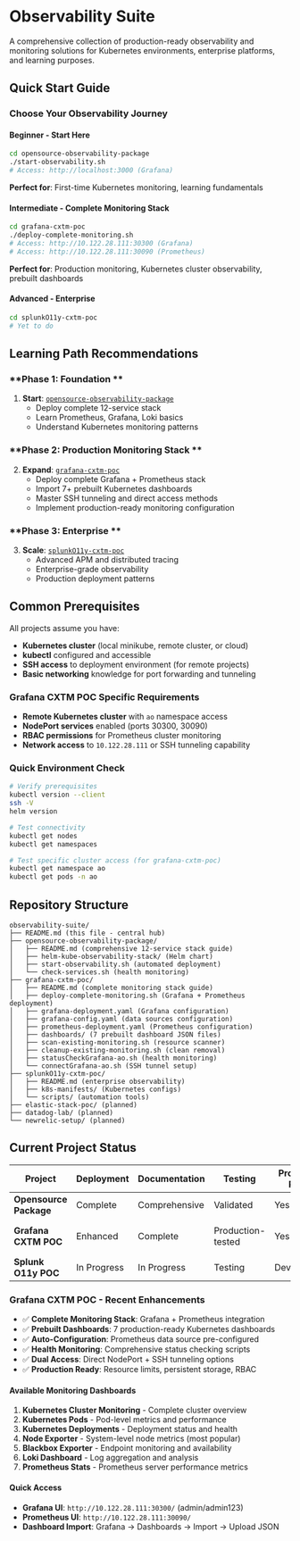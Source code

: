# Observability Suite

A comprehensive collection of production-ready observability and monitoring solutions for Kubernetes environments, enterprise platforms, and learning purposes.

## Quick Start Guide

### Choose Your Observability Journey

#### **Beginner - Start Here**
```bash
cd opensource-observability-package
./start-observability.sh
# Access: http://localhost:3000 (Grafana)
```
**Perfect for**: First-time Kubernetes monitoring, learning fundamentals

#### **Intermediate - Complete Monitoring Stack**
```bash
cd grafana-cxtm-poc
./deploy-complete-monitoring.sh
# Access: http://10.122.28.111:30300 (Grafana)
# Access: http://10.122.28.111:30090 (Prometheus)
```
**Perfect for**: Production monitoring, Kubernetes cluster observability, prebuilt dashboards

#### **Advanced - Enterprise**
```bash
cd splunkO11y-cxtm-poc
# Yet to do 
```

## Learning Path Recommendations

### **Phase 1: Foundation **
1. **Start**: [`opensource-observability-package`](./opensource-observability-package/)
   - Deploy complete 12-service stack
   - Learn Prometheus, Grafana, Loki basics
   - Understand Kubernetes monitoring patterns

### **Phase 2: Production Monitoring Stack **
2. **Expand**: [`grafana-cxtm-poc`](./grafana-cxtm-poc/)
   - Deploy complete Grafana + Prometheus stack
   - Import 7+ prebuilt Kubernetes dashboards
   - Master SSH tunneling and direct access methods
   - Implement production-ready monitoring configuration

### **Phase 3: Enterprise **
3. **Scale**: [`splunkO11y-cxtm-poc`](./splunkO11y-cxtm-poc/)
   - Advanced APM and distributed tracing
   - Enterprise-grade observability
   - Production deployment patterns


## Common Prerequisites

All projects assume you have:
- **Kubernetes cluster** (local minikube, remote cluster, or cloud)
- **kubectl** configured and accessible
- **SSH access** to deployment environment (for remote projects)
- **Basic networking** knowledge for port forwarding and tunneling

### **Grafana CXTM POC Specific Requirements**
- **Remote Kubernetes cluster** with `ao` namespace access
- **NodePort services** enabled (ports 30300, 30090)
- **RBAC permissions** for Prometheus cluster monitoring
- **Network access** to `10.122.28.111` or SSH tunneling capability

### **Quick Environment Check**
```bash
# Verify prerequisites
kubectl version --client
ssh -V
helm version

# Test connectivity
kubectl get nodes
kubectl get namespaces

# Test specific cluster access (for grafana-cxtm-poc)
kubectl get namespace ao
kubectl get pods -n ao
```

## Repository Structure

```
observability-suite/
├── README.md (this file - central hub)
├── opensource-observability-package/
│   ├── README.md (comprehensive 12-service stack guide)
│   ├── helm-kube-observability-stack/ (Helm chart)
│   ├── start-observability.sh (automated deployment)
│   └── check-services.sh (health monitoring)
├── grafana-cxtm-poc/
│   ├── README.md (complete monitoring stack guide)  
│   ├── deploy-complete-monitoring.sh (Grafana + Prometheus deployment)
│   ├── grafana-deployment.yaml (Grafana configuration)
│   ├── grafana-config.yaml (data sources configuration)
│   ├── prometheus-deployment.yaml (Prometheus configuration)
│   ├── dashboards/ (7 prebuilt dashboard JSON files)
│   ├── scan-existing-monitoring.sh (resource scanner)
│   ├── cleanup-existing-monitoring.sh (clean removal)
│   ├── statusCheckGrafana-ao.sh (health monitoring)
│   └── connectGrafana-ao.sh (SSH tunnel setup)
├── splunkO11y-cxtm-poc/
│   ├── README.md (enterprise observability)
│   ├── k8s-manifests/ (Kubernetes configs)
│   └── scripts/ (automation tools)
├── elastic-stack-poc/ (planned)
├── datadog-lab/ (planned)
└── newrelic-setup/ (planned)
```

## Current Project Status

| Project | Deployment | Documentation | Testing | Production Ready | Latest Features |
|---------|------------|---------------|---------|------------------|-----------------|
| **Opensource Package** | Complete | Comprehensive | Validated | Yes | 12-service stack |
| **Grafana CXTM POC** | Enhanced | Complete | Production-tested | Yes | Prometheus + 7 Dashboards |
| **Splunk O11y POC** | In Progress | In Progress | Testing | Development | Enterprise APM |

### **Grafana CXTM POC - Recent Enhancements**
- ✅ **Complete Monitoring Stack**: Grafana + Prometheus integration
- ✅ **Prebuilt Dashboards**: 7 production-ready Kubernetes dashboards
- ✅ **Auto-Configuration**: Prometheus data source pre-configured
- ✅ **Health Monitoring**: Comprehensive status checking scripts
- ✅ **Dual Access**: Direct NodePort + SSH tunneling options
- ✅ **Production Ready**: Resource limits, persistent storage, RBAC

#### **Available Monitoring Dashboards**
1. **Kubernetes Cluster Monitoring** - Complete cluster overview
2. **Kubernetes Pods** - Pod-level metrics and performance
3. **Kubernetes Deployments** - Deployment status and health
4. **Node Exporter** - System-level node metrics (most popular)
5. **Blackbox Exporter** - Endpoint monitoring and availability
6. **Loki Dashboard** - Log aggregation and analysis
7. **Prometheus Stats** - Prometheus server performance metrics

#### **Quick Access**
- **Grafana UI**: `http://10.122.28.111:30300/` (admin/admin123)
- **Prometheus UI**: `http://10.122.28.111:30090/`
- **Dashboard Import**: Grafana → Dashboards → Import → Upload JSON

